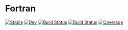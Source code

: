 # Fortran

[![Stable](https://img.shields.io/badge/docs-stable-blue.svg)](https://jagot.github.io/Fortran.jl/stable)
[![Dev](https://img.shields.io/badge/docs-dev-blue.svg)](https://jagot.github.io/Fortran.jl/dev)
[![Build Status](https://travis-ci.com/jagot/Fortran.jl.svg?branch=master)](https://travis-ci.com/jagot/Fortran.jl)
[![Build Status](https://ci.appveyor.com/api/projects/status/github/jagot/Fortran.jl?svg=true)](https://ci.appveyor.com/project/jagot/Fortran-jl)
[![Coverage](https://codecov.io/gh/jagot/Fortran.jl/branch/master/graph/badge.svg)](https://codecov.io/gh/jagot/Fortran.jl)
